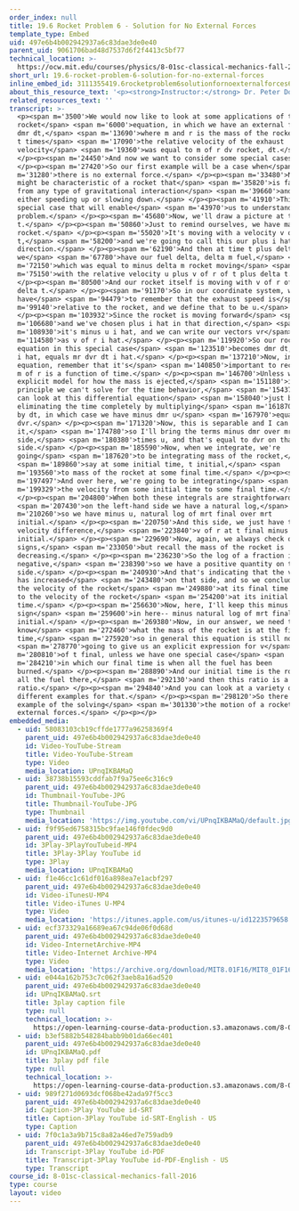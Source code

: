 ```yaml
---
order_index: null
title: 19.6 Rocket Problem 6 - Solution for No External Forces
template_type: Embed
uid: 497e6b4b002942937a6c83dae3de0e40
parent_uid: 9061706bad48d7537d6f2f4413c5bf77
technical_location: >-
  https://ocw.mit.edu/courses/physics/8-01sc-classical-mechanics-fall-2016/week-6-continuous-mass-transfer/19.6-rocket-problem-6-solution-for-no-external-forces/19.6-rocket-problem-6-solution-for-no-external-forces
short_url: 19.6-rocket-problem-6-solution-for-no-external-forces
inline_embed_id: 3111355419.6rocketproblem6solutionfornoexternalforces69595544
about_this_resource_text: '<p><strong>Instructor:</strong> Dr. Peter Dourmashkin</p>'
related_resources_text: ''
transcript: >-
  <p><span m='3500'>We would now like to look at some applications of the
  rocket</span> <span m='6000'>equation, in which we have an external force plus
  dmr dt,</span> <span m='13690'>where m and r is the mass of the rocket at time
  t times</span> <span m='17090'>the relative velocity of the exhaust
  velocity</span> <span m='19360'>was equal to m of r dv rocket, dt.</span>
  </p><p><span m='24450'>And now we want to consider some special cases.</span>
  </p><p><span m='27420'>So our first example will be a case when</span> <span
  m='31280'>there is no external force.</span> </p><p><span m='33480'>Now, this
  might be characteristic of a rocket that</span> <span m='35820'>is far away
  from any type of gravitational interaction</span> <span m='39660'>and is
  either speeding up or slowing down.</span> </p><p><span m='41910'>This is a
  special case that will enable</span> <span m='43970'>us to understand our
  problem.</span> </p><p><span m='45680'>Now, we'll draw a picture at time
  t.</span> </p><p><span m='50860'>Just to remind ourselves, we have mass of the
  rocket.</span> </p><p><span m='55020'>It's moving with a velocity v of r of
  t,</span> <span m='58200'>and we're going to call this our plus i hat
  direction.</span> </p><p><span m='62190'>And then at time t plus delta t,
  we</span> <span m='67780'>have our fuel delta, delta m fuel,</span> <span
  m='72150'>which was equal to minus delta m rocket moving</span> <span
  m='75150'>with the relative velocity u plus v of r of t plus delta t.</span>
  </p><p><span m='80500'>And our rocket itself is moving with v of r of t plus
  delta t.</span> </p><p><span m='91170'>So in our coordinate system, we
  have</span> <span m='94479'>to remember that the exhaust speed is</span> <span
  m='99140'>relative to the rocket, and we define that to be u.</span>
  </p><p><span m='103932'>Since the rocket is moving forward</span> <span
  m='106680'>and we've chosen plus i hat in that direction,</span> <span
  m='108930'>it's minus u i hat, and we can write our vectors vr</span> <span
  m='114580'>as v of r i hat.</span> </p><p><span m='119920'>So our rocket
  equation in this special case</span> <span m='123510'>becomes dmr dt, minus u
  i hat, equals mr dvr dt i hat.</span> </p><p><span m='137210'>Now, in this
  equation, remember that it's</span> <span m='140850'>important to recall that
  m of r is a function of time.</span> </p><p><span m='146700'>Unless we have an
  explicit model for how the mass is ejected,</span> <span m='151180'>in
  principle we can't solve for the time behavior,</span> <span m='154370'>but we
  can look at this differential equation</span> <span m='158040'>just by
  eliminating the time completely by multiplying</span> <span m='161870'>through
  by dt, in which case we have minus dmr u</span> <span m='167970'>equals m of r
  dvr.</span> </p><p><span m='171320'>Now, this is separable and I can integrate
  it,</span> <span m='174780'>so I'll bring the terms minus dmr over mr on this
  side,</span> <span m='180380'>times u, and that's equal to dvr on that
  side.</span> </p><p><span m='185590'>Now, when we integrate, we're
  going</span> <span m='187620'>to be integrating mass of the rocket,</span>
  <span m='189860'>say at some initial time, t initial,</span> <span
  m='193560'>to mass of the rocket at some final time.</span> </p><p><span
  m='197497'>And over here, we're going to be integrating</span> <span
  m='199329'>the velocity from some initial time to some final time.</span>
  </p><p><span m='204800'>When both these integrals are straightforward,</span>
  <span m='207430'>on the left-hand side we have a natural log,</span> <span
  m='210260'>so we have minus u, natural log of mrt final over mrt
  initial.</span> </p><p><span m='220750'>And this side, we just have the
  velocity difference,</span> <span m='223840'>v of r at t final minus vr at t
  initial.</span> </p><p><span m='229690'>Now, again, we always check our minus
  signs,</span> <span m='233050'>but recall the mass of the rocket is
  decreasing.</span> </p><p><span m='236230'>So the log of a fraction is
  negative,</span> <span m='238390'>so we have a positive quantity on this
  side.</span> </p><p><span m='240930'>And that's indicating that the velocity
  has increased</span> <span m='243480'>on that side, and so we conclude that
  the velocity of the rocket</span> <span m='249880'>at its final time is equal
  to the velocity of the rocket</span> <span m='254200'>at its initial
  time.</span> </p><p><span m='256630'>Now, here, I'll keep this minus
  sign</span> <span m='259600'>in here-- minus natural log of mrt final over mrt
  initial.</span> </p><p><span m='269380'>Now, in our answer, we need to
  know</span> <span m='272460'>what the mass of the rocket is at the final
  time,</span> <span m='275920'>so in general this equation is still not</span>
  <span m='278770'>going to give us an explicit expression for v</span> <span
  m='280810'>of t final, unless we have one special case</span> <span
  m='284210'>in which our final time is when all the fuel has been
  burned.</span> </p><p><span m='288890'>And our initial time is the rocket with
  all the fuel there,</span> <span m='292130'>and then this ratio is a known
  ratio.</span> </p><p><span m='294840'>And you can look at a variety of
  different examples for that.</span> </p><p><span m='298120'>So there is an
  example of the solving</span> <span m='301330'>the motion of a rocket with no
  external forces.</span> </p><p></p>
embedded_media:
  - uid: 58083103cb19cffde1777a96258369f4
    parent_uid: 497e6b4b002942937a6c83dae3de0e40
    id: Video-YouTube-Stream
    title: Video-YouTube-Stream
    type: Video
    media_location: UPnqIKBAMaQ
  - uid: 38738b15593cddfab7f9a75ee6c316c9
    parent_uid: 497e6b4b002942937a6c83dae3de0e40
    id: Thumbnail-YouTube-JPG
    title: Thumbnail-YouTube-JPG
    type: Thumbnail
    media_location: 'https://img.youtube.com/vi/UPnqIKBAMaQ/default.jpg'
  - uid: f9f95ed6758315bc9fae146f0fdec9d0
    parent_uid: 497e6b4b002942937a6c83dae3de0e40
    id: 3Play-3PlayYouTubeid-MP4
    title: 3Play-3Play YouTube id
    type: 3Play
    media_location: UPnqIKBAMaQ
  - uid: f1e46cc1c61df016a898ea7e1acbf297
    parent_uid: 497e6b4b002942937a6c83dae3de0e40
    id: Video-iTunesU-MP4
    title: Video-iTunes U-MP4
    type: Video
    media_location: 'https://itunes.apple.com/us/itunes-u/id1223579658'
  - uid: ecf373329a16689ea67c94de06f0d68d
    parent_uid: 497e6b4b002942937a6c83dae3de0e40
    id: Video-InternetArchive-MP4
    title: Video-Internet Archive-MP4
    type: Video
    media_location: 'https://archive.org/download/MIT8.01F16/MIT8_01F16_L19v06_360p.mp4'
  - uid: e044a162b753c7c062f3aeb8a16ad520
    parent_uid: 497e6b4b002942937a6c83dae3de0e40
    id: UPnqIKBAMaQ.srt
    title: 3play caption file
    type: null
    technical_location: >-
      https://open-learning-course-data-production.s3.amazonaws.com/8-01sc-classical-mechanics-fall-2016/e044a162b753c7c062f3aeb8a16ad520_UPnqIKBAMaQ.srt
  - uid: b3ef5882b548284babb9b01da66ec401
    parent_uid: 497e6b4b002942937a6c83dae3de0e40
    id: UPnqIKBAMaQ.pdf
    title: 3play pdf file
    type: null
    technical_location: >-
      https://open-learning-course-data-production.s3.amazonaws.com/8-01sc-classical-mechanics-fall-2016/b3ef5882b548284babb9b01da66ec401_UPnqIKBAMaQ.pdf
  - uid: 989f271d0693dcf068be42ada97f5cc3
    parent_uid: 497e6b4b002942937a6c83dae3de0e40
    id: Caption-3Play YouTube id-SRT
    title: Caption-3Play YouTube id-SRT-English - US
    type: Caption
  - uid: 7f0c1a3a9b715c8a82a46ed7e759adb9
    parent_uid: 497e6b4b002942937a6c83dae3de0e40
    id: Transcript-3Play YouTube id-PDF
    title: Transcript-3Play YouTube id-PDF-English - US
    type: Transcript
course_id: 8-01sc-classical-mechanics-fall-2016
type: course
layout: video
---
```

